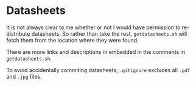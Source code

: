 Datasheets
==========
It is not always clear to me whether or not I would have permission to
re-distribute datasheets. So rather than take the rest,
`getdatasheets.sh` will fetch them from the location where they were
found.

There are more links and descriptions in embedded in the comments in
`getdatasheets.sh`.

To avoid accidentally commiting datasheets, `.gitignore` excludes all
`.pdf` and `.jpg` files.
